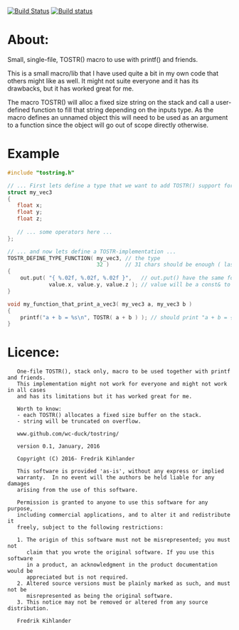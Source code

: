 [![Build Status](https://travis-ci.org/wc-duck/tostring.svg?branch=master)](https://travis-ci.org/wc-duck/tostring)
[![Build status](https://ci.appveyor.com/api/projects/status/4ee230jjbw8d4on9?svg=true)](https://ci.appveyor.com/project/wc-duck/tostring)

# About:
Small, single-file, TOSTR() macro to use with printf() and friends.

This is a small macro/lib that I have used quite a bit in my own code that others might like as well. It might not suite everyone
and it has its drawbacks, but it has worked great for me.

The macro TOSTR() will alloc a fixed size string on the stack and call a user-defined function to fill that string depending on
the inputs type. As the macro defines an unnamed object this will need to be used as an argument to a function since the object
will go out of scope directly otherwise.

# Example
```c++
#include "tostring.h"

// ... First lets define a type that we want to add TOSTR() support for ...
struct my_vec3
{
   float x;
   float y;
   float z;
   
   // ... some operators here ...
};

// ... and now lets define a TOSTR-implementation ...
TOSTR_DEFINE_TYPE_FUNCTION( my_vec3, // the type
                            32 )     // 31 chars should be enough ( last one is the null-terminator )
{
    out.put( "{ %.02f, %.02f, %.02f }",   // out.put() have the same format as printf() 
             value.x, value.y, value.z ); // value will be a const& to the value passed to TOSTR()
}

void my_function_that_print_a_vec3( my_vec3 a, my_vec3 b )
{
    printf("a + b = %s\n", TOSTR( a + b ) ); // should print "a + b = { 1.23, 3.34, 5.67 }"
}

```

# Licence:

```
   One-file TOSTR(), stack only, macro to be used together with printf and friends.
   This implementation might not work for everyone and might not work in all cases
   and has its limitations but it has worked great for me.

   Worth to know:
   - each TOSTR() allocates a fixed size buffer on the stack.
   - string will be truncated on overflow.

   www.github.com/wc-duck/tostring/

   version 0.1, January, 2016

   Copyright (C) 2016- Fredrik Kihlander

   This software is provided 'as-is', without any express or implied
   warranty.  In no event will the authors be held liable for any damages
   arising from the use of this software.

   Permission is granted to anyone to use this software for any purpose,
   including commercial applications, and to alter it and redistribute it
   freely, subject to the following restrictions:

   1. The origin of this software must not be misrepresented; you must not
      claim that you wrote the original software. If you use this software
      in a product, an acknowledgment in the product documentation would be
      appreciated but is not required.
   2. Altered source versions must be plainly marked as such, and must not be
      misrepresented as being the original software.
   3. This notice may not be removed or altered from any source distribution.

   Fredrik Kihlander
```
